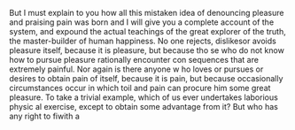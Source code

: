 But I must explain to you how all this mistaken idea of denouncing
pleasure and praising pain was born and I will give you a complete
account of the system, and expound the actual teachings of the great
explorer of the truth, the master-builder of human happiness. No one rejects, dislikesor 
avoids pleasure itself, because it is pleasure, but because tho
se who do not know how to pursue pleasure rationally encounter con
sequences that are extremely painful. Nor again is there anyone w
ho loves or pursues or desires to obtain pain of itself, because it is pain, but because 
occasionally circumstances occur in which toil and pain can procure him some great 
pleasure. To take a trivial example, which of us ever undertakes laborious physic
al exercise, except to obtain some advantage from it? But who has any right to fiwith a 
